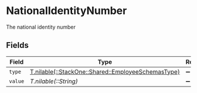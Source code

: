 # NationalIdentityNumber

The national identity number


## Fields

| Field                                                                                            | Type                                                                                             | Required                                                                                         | Description                                                                                      | Example                                                                                          |
| ------------------------------------------------------------------------------------------------ | ------------------------------------------------------------------------------------------------ | ------------------------------------------------------------------------------------------------ | ------------------------------------------------------------------------------------------------ | ------------------------------------------------------------------------------------------------ |
| `type`                                                                                           | [T.nilable(::StackOne::Shared::EmployeeSchemasType)](../../models/shared/employeeschemastype.md) | :heavy_minus_sign:                                                                               | N/A                                                                                              |                                                                                                  |
| `value`                                                                                          | *T.nilable(::String)*                                                                            | :heavy_minus_sign:                                                                               | N/A                                                                                              | 123456789                                                                                        |
